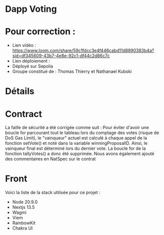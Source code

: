 # Dapp Voting

# Pour correction :

- Lien vidéo : https://www.loom.com/share/59c1fdcc3e4f446cabd11d8890383b4a?sid=df345609-43b7-4e8e-92c1-df44c2d86c7c
- Lien déploiement :
- Déployé sur Sepolia
- Groupe constitué de : Thomas Thierry et Nathanael Kubski

# Détails

# Contract 

La faille de sécurité a été corrigée comme suit : 
Pour éviter d'avoir une boucle for parcourant tout le tableau lors du comptage des votes (risque de DoS Gas Limit), le "vainqueur" actuel est calculé à chaque appel de la fonction setVote() et noté dans la variable winningProposalID. Ainsi, le vainqueur final est déterminé lors du dernier vote. La boucle for de la fonction tallyVotes() a donc été supprimée.
Nous avons également ajouté des commentaires en NatSpec sur le contrat

# Front

Voici la liste de la stack utilisée pour ce projet :
- Node 20.9.0
- Nextjs 13.5
- Wagmi
- Viem
- RainbowKit
- Chakra UI

